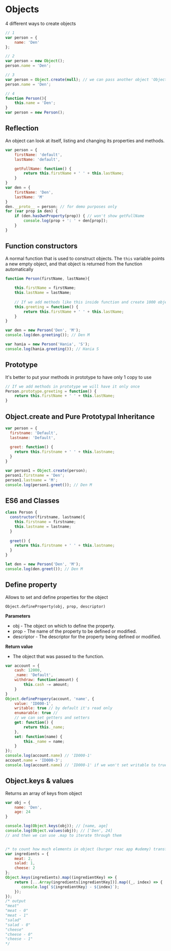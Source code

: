 # Objects
4 different ways to create objects
```js
// 1
var person = {
    name: 'Den'
};

// 2
var person = new Object();
person.name = 'Den';

// 3
var person = Object.create(null); // we can pass another object 'Object.create(Person)
person.name = 'Den';

// 4
function Person(){
    this.name = 'Den';
}
var person = new Person();
```

## Reflection
An object can look at itself, listing and changing its properties and methods.
```js
var person = {
    firstName: 'default',
    lastName: 'default',

    getFullName: function() {
        return this.firstName + ' ' + this.lastName;
    }
}
var den = {
    firstName: 'Den',
    lastName: 'M'
}
den.__proto__ = person; // for demo purposes only
for (var prop in den) {
    if (den.hasOwnProperty(prop)) { // won't show getFullName
        console.log(prop + ': ' + den[prop]);
    }
}
```

## Function constructors
A normal function that is used to construct objects. The `this` variable points a new empty object, and that object is returned from the function automatically
```js
function Person(firstName, lastName){
  
    this.firstName = firstName;
    this.lastName = lastName;
  
    // If we add methods like this inside function and create 1000 objects we will have 1000 methods greeting and that will slow down our app
    this.greeting = function() {
        return this.firstName + ' ' + this.lastName;
    }
}

var den = new Person('Den', 'M');
console.log(den.greeting()); // Den M

var hania = new Person('Hania', 'S');
console.log(hania.greeting()); // Hania S
```

## Prototype
It's better to put your methods in prototype to have only 1 copy to use
```js
// If we add methods in prototype we will have it only once
Person.prototype.greeting = function() {
    return this.firstName + ' ' + this.lastName;
}
```

## Object.create and Pure Prototypal Inheritance

```js
var person = {
  firstname: 'Default',
  lastname: 'Default',
  
  greet: function() {
    return this.firstname + ' ' + this.lastname;
  }
}

var person1 = Object.create(person);
person1.firstname = 'Den';
person1.lastname = 'M';
console.log(person1.greet()); // Den M
```

## ES6 and Classes

```js
class Person {
  constructor(firstname, lastname){
    this.firstname = firstname;
    this.lastname = lastname;
  }
  
  greet() {
    return this.firstname + ' ' + this.lastname;
  }
}

let den = new Person('Den', 'M');
console.log(den.greet()); // Den M
```

## Define property
Allows to set and define properties for the object

`Object.defineProperty(obj, prop, descriptor)`

**Parameters**
- obj - The object on which to define the property.
- prop - The name of the property to be defined or modified.
- descriptor - The descriptor for the property being defined or modified.

**Return value**
- The object that was passed to the function.
```js
var account = {
    cash: 12000,
    _name: 'Default',
    withdraw: function(amount) {
        this.cash -= amount;
    }
}
Object.definePropery(account, 'name', {
    value: 'ID000-1',
    writable: true // by default it's read only
    enumarable: true //
    // we can set getters and setters
    get: function() {
        return this._name;
    },
    set: function(name) {
        this._name = name;
    }
});
console.log(account.name) // 'ID000-1'
account.name = 'ID000-3';
console.log(account.name) // 'ID000-1' if we won't set writable to true
```

## Object.keys & values
Returns an array of keys from object

```js
var obj = {
    name: 'Den',
    age: 24
}

console.log(Object.keys(obj)); // [name, age]
console.log(Object.values(obj)); // ['Den', 24]
// and then we can use .map to iterate through them


/* to count how much elements in object (burger reac app #udemy) transform a string to as many elements which we have in value */
var ingredients = {
    meat: 2,
    salad: 1,
    cheese: 2
};
Object.keys(ingredients).map((ingredientKey) => {
    return [...Array(ingredients[ingredientKey])].map((_, index) => {
       console.log(`${ingredientKey} - ${index}`); 
    });
});
/* output
"meat"
"meat - 0"
"meat - 1"
"salad"
"salad - 0"
"cheese"
"cheese - 0"
"cheese - 1"
*/
```